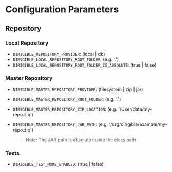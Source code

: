 # Configuration Parameters

## Repository
### Local Repository
- `DIRIGIBLE_REPOSITORY_PROVIDER`: (local | db)
- `DIRIGIBLE_LOCAL_REPOSITORY_ROOT_FOLDER`: (e.g. '.')
- `DIRIGIBLE_LOCAL_REPOSITORY_ROOT_FOLDER_IS_ABSOLUTE`: (true | false)

### Master Repository
- `DIRIGIBLE_MASTER_REPOSITORY_PROVIDER`: (filesystem | zip | jar)
- `DIRIGIBLE_MASTER_REPOSITORY_ROOT_FOLDER`: (e.g. '.')
- `DIRIGIBLE_MASTER_REPOSITORY_ZIP_LOCATION`: (e.g. '/User/data/my-repo.zip')
- `DIRIGIBLE_MASTER_REPOSITORY_JAR_PATH`: (e.g. '/org/dirigible/example/my-repo.zip')

  > Note: The JAR path is absolute inside the class path

### Tests
- `DIRIGIBLE_TEST_MODE_ENABLED`: (true | false)
 